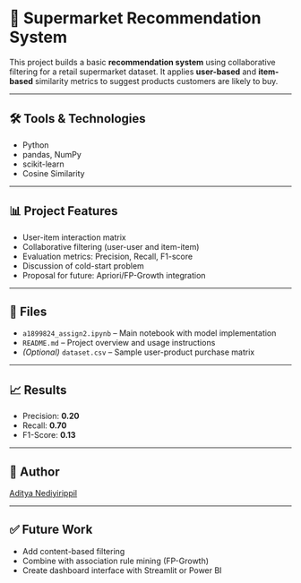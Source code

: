 # 🛒 Supermarket Recommendation System

This project builds a basic **recommendation system** using collaborative filtering for a retail supermarket dataset. It applies **user-based** and **item-based** similarity metrics to suggest products customers are likely to buy.

---

## 🛠 Tools & Technologies
- Python  
- pandas, NumPy  
- scikit-learn  
- Cosine Similarity  

---

## 📊 Project Features
- User-item interaction matrix  
- Collaborative filtering (user-user and item-item)  
- Evaluation metrics: Precision, Recall, F1-score  
- Discussion of cold-start problem  
- Proposal for future: Apriori/FP-Growth integration

---

## 📁 Files
- `a1899824_assign2.ipynb` – Main notebook with model implementation  
- `README.md` – Project overview and usage instructions  
- *(Optional)* `dataset.csv` – Sample user-product purchase matrix

---

## 📈 Results
- Precision: **0.20**  
- Recall: **0.70**  
- F1-Score: **0.13**  

---

## 👤 Author
[Aditya Nediyirippil](https://github.com/a1899824-aditya)

---

## ✅ Future Work
- Add content-based filtering  
- Combine with association rule mining (FP-Growth)  
- Create dashboard interface with Streamlit or Power BI
